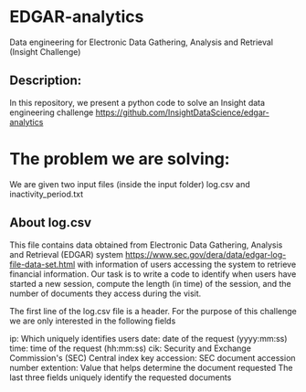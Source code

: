 # EDGAR-analytics
Data engineering for Electronic Data Gathering, Analysis and Retrieval (Insight Challenge)
## Description:
In this repository, we present a python code to solve an Insight data engineering challenge 
https://github.com/InsightDataScience/edgar-analytics
# The problem we are solving:
We are given two input files (inside the input folder) log.csv and inactivity_period.txt

## About log.csv
This file contains data obtained from  Electronic Data Gathering, Analysis and Retrieval (EDGAR) system
https://www.sec.gov/dera/data/edgar-log-file-data-set.html
with information of users accessing the system to retrieve financial information. Our task is to write a code to identify when users have started a new session, compute the length (in time) of the session, and the number of documents they access during the visit. 

The first line of the log.csv file is a header. For the purpose of this challenge we are only interested in the following fields

ip: Which uniquely identifies users
date: date of the request (yyyy:mm:ss)
time: time of the request (hh:mm:ss)
cik: Security and Exchange Commission's (SEC) Central index key
accession: SEC document accession number
extention: Value that helps determine the document requested
The last three fields uniquely identify the requested documents
